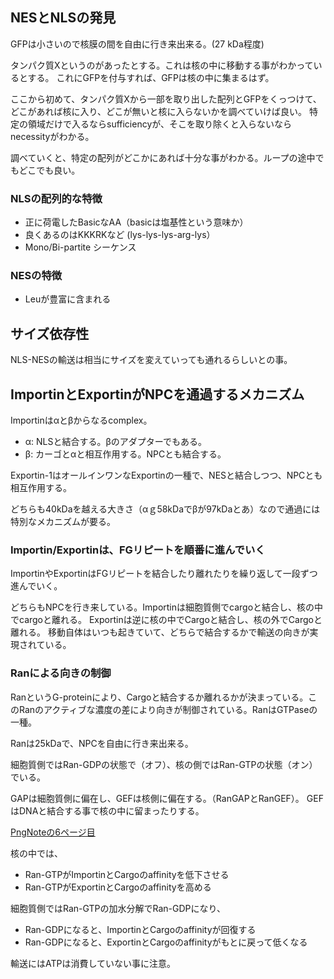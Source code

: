 ## NESとNLSの発見

GFPは小さいので核膜の間を自由に行き来出来る。(27 kDa程度)

タンパク質Xというのがあったとする。これは核の中に移動する事がわかっているとする。
これにGFPを付与すれば、GFPは核の中に集まるはず。

ここから初めて、タンパク質Xから一部を取り出した配列とGFPをくっつけて、
どこがあれば核に入り、どこが無いと核に入らないかを調べていけば良い。
特定の領域だけで入るならsufficiencyが、そこを取り除くと入らないならnecessityがわかる。

調べていくと、特定の配列がどこかにあれば十分な事がわかる。ループの途中でもどこでも良い。

### NLSの配列的な特徴

- 正に荷電したBasicなAA（basicは塩基性という意味か）
- 良くあるのはKKKRKなど (lys-lys-lys-arg-lys）
- Mono/Bi-partite シーケンス

### NESの特徴

- Leuが豊富に含まれる

## サイズ依存性

NLS-NESの輸送は相当にサイズを変えていっても通れるらしいとの事。

## ImportinとExportinがNPCを通過するメカニズム

Importinはαとβからなるcomplex。

- α: NLSと結合する。βのアダプターでもある。
- β: カーゴとαと相互作用する。NPCとも結合する。

Exportin-1はオールインワンなExportinの一種で、NESと結合しつつ、NPCとも相互作用する。

どちらも40kDaを越える大きさ（αｇ58kDaでβが97kDaとあ）なので通過には特別なメカニズムが要る。

### Importin/Exportinは、FGリピートを順番に進んでいく

ImportinやExportinはFGリピートを結合したり離れたりを繰り返して一段ずつ進んでいく。

どちらもNPCを行き来している。Importinは細胞質側でcargoと結合し、核の中でcargoと離れる。
Exportinは逆に核の中でCargoと結合し、核の外でCargoと離れる。
移動自体はいつも起きていて、どちらで結合するかで輸送の向きが実現されている。

### Ranによる向きの制御

RanというG-proteinにより、Cargoと結合するか離れるかが決まっている。このRanのアクティブな濃度の差により向きが制御されている。RanはGTPaseの一種。

Ranは25kDaで、NPCを自由に行き来出来る。

細胞質側ではRan-GDPの状態で（オフ）、核の側ではRan-GTPの状態（オン）でいる。

GAPは細胞質側に偏在し、GEFは核側に偏在する。（RanGAPとRanGEF）。
GEFはDNAと結合する事で核の中に留まったりする。

[PngNoteの6ページ目](https://karino2.github.io/ImageGallery/CellBiology706x.html#lg=1&slide=5)

核の中では、

- Ran-GTPがImportinとCargoのaffinityを低下させる
- Ran-GTPがExportinとCargoのaffinityを高める

細胞質側ではRan-GTPの加水分解でRan-GDPになり、

- Ran-GDPになると、ImportinとCargoのaffinityが回復する
- Ran-GDPになると、ExportinとCargoのaffinityがもとに戻って低くなる

輸送にはATPは消費していない事に注意。